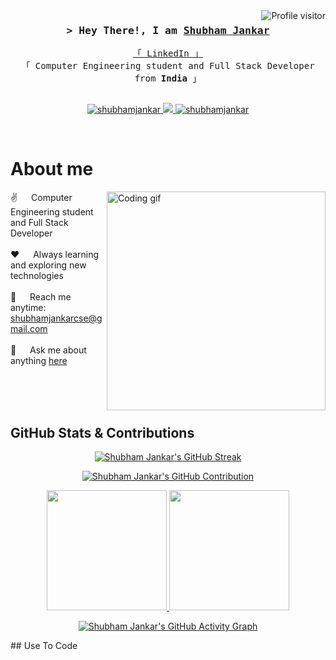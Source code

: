 <!--
<h2 align="center">
  Welcome to Shubham Jankar's World!
  <img src="https://media.giphy.com/media/hvRJCLFzcasrR4ia7z/giphy.gif" width="28">
</h2>
-->

<!--
<p align="center">
  <a href="https://github.com/shubhamj10"><img src="https://readme-typing-svg.herokuapp.com/?lines=Self%20Taught%20Programmer;Full%20Stack%20Developer;Computer%20Engineering%20Student;Always%20learning%20new%20things&center=true&width=380&height=45"></a>
</p>
-->

<a href="https://komarev.com/ghpvc/?username=shubhamj10">
  <img align="right" src="https://komarev.com/ghpvc/?username=shubhamj10&label=Visitors&color=0e75b6&style=flat" alt="Profile visitor" />
</a>

<!-- Intro  -->
<h3 align="center">
        <samp>&gt; Hey There!, I am
                <b><a target="_blank" href="https://shubhamjankar.com">Shubham Jankar</a></b>
        </samp>
</h3>

<p align="center"> 
  <samp>
    <a href="https://www.linkedin.com/in/shubhamjankar">「 LinkedIn 」</a>
    <br>
    「 Computer Engineering student and Full Stack Developer from <b>India</b> 」
    <br>
    <br>
  </samp>
</p>

<p align="center">
 <a href="https://linkedin.com/in/shubhamjankar" target="_blank">
  <img src="https://img.shields.io/badge/LinkedIn-0077B5?style=for-the-badge&logo=linkedin&logoColor=white" alt="shubhamjankar"/>
 </a>
 <a href="https://twitter.com/shubhamjankar10" target="_blank">
  <img src="https://img.shields.io/badge/Twitter-1DA1F2?style=for-the-badge&logo=twitter&logoColor=white" />
 </a>
 <a href="mailto:shubhamjankarcse@gmail.com" target="_blank">
  <img src="https://img.shields.io/badge/Email-D14836?style=for-the-badge&logo=gmail&logoColor=white" alt="shubhamjankar" />
 </a> 
</p>
<br />

<!-- About Section -->
 # About me
 
<p>
 <img align="right" width="350" src="/assets/programmer.gif" alt="Coding gif" />
  
 ✌️ &emsp; Computer Engineering student and Full Stack Developer <br/><br/>
 ❤️ &emsp; Always learning and exploring new technologies<br/><br/>
 📧 &emsp; Reach me anytime: shubhamjankarcse@gmail.com<br/><br/>
 💬 &emsp; Ask me about anything [here](https://github.com/shubhamj10/shubhamj10/issues)

</p>

<br/>
<br/>
<br/>

## GitHub Stats & Contributions

<p align="center">
  <a href="https://github.com/shubhamj10">
    <img src="https://github-readme-streak-stats.herokuapp.com/?user=shubhamj10&theme=dark&border=7F3FBF&background=0D1117" alt="Shubham Jankar's GitHub Streak"/>
  </a>
</p>

<p align="center">
  <a href="https://github.com/shubhamj10">
    <img src="https://github-profile-summary-cards.vercel.app/api/cards/profile-details?username=shubhamj10&theme=dracula" alt="Shubham Jankar's GitHub Contribution"/>
  </a>
</p>

<p align="center">
  <a href="https://github.com/shubhamj10">
    <img src="https://github-readme-stats.vercel.app/api?username=shubhamj10&show_icons=true&count_private=true&theme=dark&border_color=7F3FBF&bg_color=0D1117&title_color=F85D7F&icon_color=F8D866" height="192px"/>
  </a>
  <a href="https://github.com/shubhamj10">
    <img src="https://github-readme-stats.vercel.app/api/top-langs/?username=shubhamj10&langs_count=8&layout=compact&theme=dark&border_color=7F3FBF&bg_color=0D1117&title_color=F85D7F&icon_color=F8D866" height="192px"/>
  </a>
</p>

<p align="center">
  <a href="https://github.com/shubhamj10">
    <img src="https://activity-graph.herokuapp.com/graph?username=shubhamj10&custom_title=Shubham Jankar's%20GitHub%20Activity%20Graph&theme=dark" alt="Shubham Jankar's GitHub Activity Graph"/>
  </a>
</p>
## Use To Code

<!-- The rest of your skills section remains the same -->
